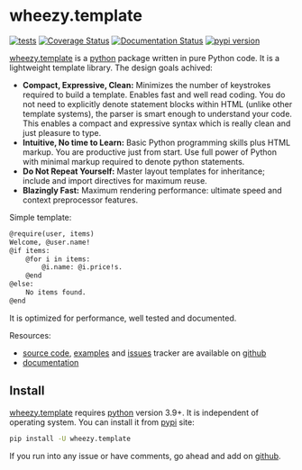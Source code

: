 # wheezy.template

[![tests](https://github.com/akornatskyy/wheezy.template/actions/workflows/tests.yml/badge.svg)](https://github.com/akornatskyy/wheezy.template/actions/workflows/tests.yml)
[![Coverage Status](https://coveralls.io/repos/github/akornatskyy/wheezy.template/badge.svg?branch=master)](https://coveralls.io/github/akornatskyy/wheezy.template?branch=master)
[![Documentation Status](https://readthedocs.org/projects/wheezytemplate/badge/?version=latest)](https://wheezytemplate.readthedocs.io/en/latest/?badge=latest)
[![pypi version](https://badge.fury.io/py/wheezy.template.svg)](https://badge.fury.io/py/wheezy.template)

[wheezy.template](https://pypi.org/project/wheezy.template/) is a
[python](https://www.python.org) package written in pure Python code. It
is a lightweight template library. The design goals achived:

- **Compact, Expressive, Clean:** Minimizes the number of keystrokes
  required to build a template. Enables fast and well read coding. You
  do not need to explicitly denote statement blocks within HTML
  (unlike other template systems), the parser is smart enough to
  understand your code. This enables a compact and expressive syntax
  which is really clean and just pleasure to type.
- **Intuitive, No time to Learn:** Basic Python programming skills
  plus HTML markup. You are productive just from start. Use full power
  of Python with minimal markup required to denote python statements.
- **Do Not Repeat Yourself:** Master layout templates for inheritance;
  include and import directives for maximum reuse.
- **Blazingly Fast:** Maximum rendering performance: ultimate speed
  and context preprocessor features.

Simple template:

```txt
@require(user, items)
Welcome, @user.name!
@if items:
    @for i in items:
        @i.name: @i.price!s.
    @end
@else:
    No items found.
@end
```

It is optimized for performance, well tested and documented.

Resources:

- [source code](https://github.com/akornatskyy/wheezy.template),
  [examples](https://github.com/akornatskyy/wheezy.template/tree/master/demos)
  and [issues](https://github.com/akornatskyy/wheezy.template/issues)
  tracker are available on
  [github](https://github.com/akornatskyy/wheezy.template)
- [documentation](https://wheezytemplate.readthedocs.io/en/latest/)

## Install

[wheezy.template](https://pypi.org/project/wheezy.template/) requires
[python](https://www.python.org) version 3.9+. It is independent of
operating system. You can install it from
[pypi](https://pypi.org/project/wheezy.template/) site:

```sh
pip install -U wheezy.template
```

If you run into any issue or have comments, go ahead and add on
[github](https://github.com/akornatskyy/wheezy.template).
